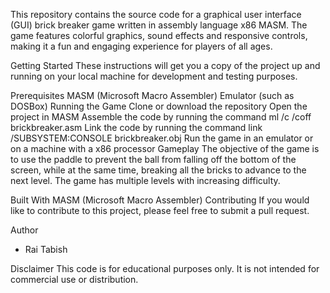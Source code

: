 
This repository contains the source code for a graphical user interface (GUI) brick breaker game written in assembly language x86 MASM. The game features colorful graphics, sound effects and responsive controls, making it a fun and engaging experience for players of all ages.

Getting Started
These instructions will get you a copy of the project up and running on your local machine for development and testing purposes.

Prerequisites
MASM (Microsoft Macro Assembler)
Emulator (such as DOSBox)
Running the Game
Clone or download the repository
Open the project in MASM
Assemble the code by running the command ml /c /coff brickbreaker.asm
Link the code by running the command link /SUBSYSTEM:CONSOLE brickbreaker.obj
Run the game in an emulator or on a machine with a x86 processor
Gameplay
The objective of the game is to use the paddle to prevent the ball from falling off the bottom of the screen, while at the same time, breaking all the bricks to advance to the next level. The game has multiple levels with increasing difficulty.

Built With
MASM (Microsoft Macro Assembler)
Contributing
If you would like to contribute to this project, please feel free to submit a pull request.

Author
- Rai Tabish

Disclaimer
This code is for educational purposes only. It is not intended for commercial use or distribution.



